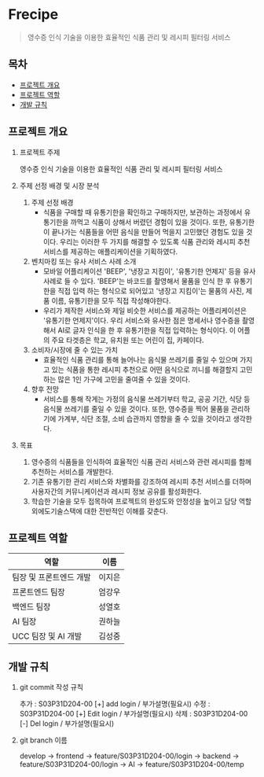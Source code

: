 # Frecipe

> 영수증 인식 기술을 이용한 효율적인 식품 관리 및 레시피 필터링 서비스



## 목차

- [프로젝트 개요](#프로젝트-개요)
- [프로젝트 역할](#프로젝트-역할)
- [개발 규칙](#개발-규칙)



## 프로젝트 개요

1. 프로젝트 주제

   영수증 인식 기술을 이용한 효율적인 식품 관리 및 레시피 필터링 서비스

2. 주제 선정 배경 및 시장 분석
   1. 주제 선정 배경
      - 식품을 구매할 때 유통기한을 확인하고 구매하지만, 보관하는 과정에서 유통기한을 까먹고 식품이 상해서 버렸던 경험이 있을 것이다. 또한, 유통기한이 끝나가는 식품들을 어떤 음식을 만들어 먹을지 고민했던 경험도 있을 것이다. 우리는 이러한 두 가지를 해결할 수 있도록 식품 관리와 레시피 추천 서비스를 제공하는 애플리케이션을 기획하였다.
   2. 벤치마킹 또는 유사 서비스 사례 소개
      - 모바일 어플리케이션 'BEEP', '냉장고 지킴이', '유통기한 언제지' 등을 유사 사례로 들 수 있다. 'BEEP'는 바코드를 촬영해서 물품을 인식 한 후 유통기한을 직접 입력 하는 형식으로 되어있고 '냉장고 지킴이'는 물품의 사진, 제품 이름, 유통기한을 모두 직접 작성해야한다. 
      - 우리가 제작한 서비스와 제일 비슷한 서비스를 제공하는 어플리케이션은 '유통기한 언제지'이다. 우리 서비스와 유사한 점은 명세서나 영수증을 촬영해서 AI로 글자 인식을 한 후 유통기한을 직접 입력하는 형식이다. 이 어플의 주요 타겟층은 학교, 유치원 또는 어린이 집, 카페이다.
   3. 소비자/시장에 줄 수 있는 가치
      - 효율적인 식품 관리를 통해 늘어나는 음식물 쓰레기를 줄일 수 있으며 가지고 있는 식품을 통한 레시피 추천으로 어떤 음식으로 끼니를 해결할지 고민하는 많은 1인 가구에 고민을 줄여줄 수 있을 것이다.
   4. 향후 전망
      - 서비스를 통해 작게는 가정의 음식물 쓰레기부터 학교, 공공 기간, 식당 등 음식물 쓰레기를 줄일 수 있을 것이다. 또한, 영수증을 찍어 물품을 관리하기에 가계부, 식단 조절, 소비 습관까지 영향을 줄 수 있을 것이라고 생각한다.
3. 목표
   1. 영수증의 식품들을 인식하여 효율적인 식품 관리 서비스와 관련 레시피를 함께 추천하는 서비스를 개발한다.
   2. 기존 유통기한 관리 서비스와 차별화를 강조하여 레시피 추천 서비스를 더하며 사용자간의 커뮤니케이션과 레시피 정보 공유를 활성화한다. 
   3. 학습한 기술을 모두 접목하여 프로젝트의 완성도와 안정성을 높이고 담당 역할 외에도기술스택에 대한 전반적인 이해를 갖춘다.



## 프로젝트 역할

|역할|이름|
|-|-|
|팀장 및 프론트엔드 개발 | 이지은|
|프론트엔드 팀장|엄강우|
|백엔드 팀장|성열호|
|AI 팀장|권하늘|
|UCC 팀장 및 AI 개발|김성중|



## 개발 규칙

1. git commit 작성 규칙

   추가 : S03P31D204-00 [+] add login / 부가설명(필요시)
   수정 : S03P31D204-00 [+] Edit login / 부가설명(필요시)
   삭제 : S03P31D204-00 [-] Del login / 부가설명(필요시)

2. git branch 이름

   develop -> frontend -> feature/S03P31D204-00/login
                   -> backend -> feature/S03P31D204-00/login
                   ->       AI       -> feature/S03P31D204-00/temp